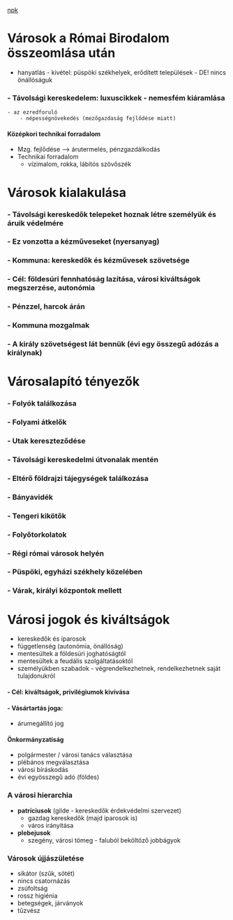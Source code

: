 
[npk](https://www.nkp.hu/tankonyv/tortenelem_9_nat2020/lecke_04_014)

# Városok a Római Birodalom összeomlása után
- hanyatlás - kivétel: püspöki székhelyek, erődített települések - DE! nincs önállóságuk

### - Távolsági kereskedelem: luxuscikkek - nemesfém kiáramlása
	- az ezredforuló 
		- népességnövekedés (mezőgazdaság fejlődése miatt)

#### Középkori technikai forradalom
- Mzg. fejlődése --> árutermelés, pénzgazdálkodás
- Technikai forradalom
	- vízimalom, rokka, lábítós szövőszék

# Városok kialakulása

### - Távolsági kereskedők telepeket hoznak létre személyük és áruik védelmére
### - Ez vonzotta a kézműveseket (nyersanyag)
### - Kommuna: kereskedők és kézművesek szövetsége
### - Cél: földesúri fennhatóság lazítása, városi kiváltságok megszerzése, autonómia
### - Pénzzel, harcok árán
### - Kommuna mozgalmak
### - A király szövetségest lát bennük (évi egy összegű adózás a királynak)

# Városalapító tényezők
### - Folyók találkozása
### - Folyami átkelők
### - Utak kereszteződése
### - Távolsági kereskedelmi útvonalak mentén
### - Eltérő földrajzi tájegységek találkozása
### - Bányavidék
### - Tengeri kikötők
### - Folyőtorkolatok
### - Régi római városok helyén
### - Püspöki, egyházi székhely közelében
### - Várak, királyi központok mellett

# Városi jogok és kiváltságok
- kereskedők és iparosok
- függetlenség (autonómia, önállóság)
- mentesültek a földesúri joghatóságtól
- mentesültek a feudális szolgáltatásoktól
- személyükben szabadok - végrendelkezhetnek, rendelkezhetnek saját tulajdonukról
#### - Cél: kiváltságok, privilégiumok kivívása
#### - Vásártartás joga: 
- árumegállító jog
#### Önkormányzatiság
- polgármester / városi tanács választása
- plébános megválasztása
- városi bíráskodás
- évi egyösszegű adó  (földes)

### A városi hierarchia
- **patríciusok** (gilde - kereskedők érdekvédelmi szervezet)
	- gazdag kereskedők (majd iparosok is)
	- város irányítása
- **plebejusok**
	- szegény, városi tömeg - faluból beköltöző jobbágyok

### Városok újjászületése
- sikátor (szűk, sötét)
- nincs csatornázás
- zsúfoltság
- rossz higiénia
- betegségek, járványok
- tűzvész